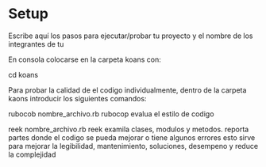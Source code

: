 # Setup

Escribe aquí los pasos para ejecutar/probar tu proyecto y el nombre de los integrantes de tu 

En consola colocarse en la carpeta koans con: 

cd koans

Para probar la calidad de el codigo individualmente, dentro de la carpeta kaons introducir los siguientes comandos:

rubocob nombre_archivo.rb
rubocop evalua el estilo de codigo 

reek nombre_archivo.rb
reek examila clases, modulos y metodos. reporta partes donde el codigo se pueda mejorar o tiene algunos errores
esto sirve para mejorar la legibilidad, mantenimiento, soluciones, desempeno y reduce la complejidad
